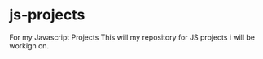 # js-projects
For my Javascript Projects
This will my repository for JS projects i will be workign on.
